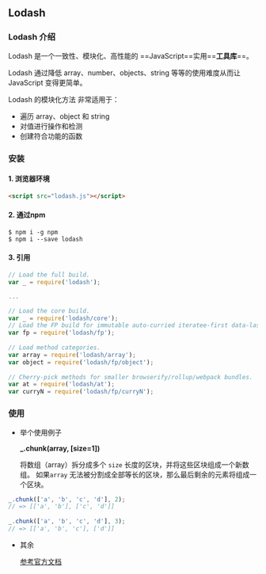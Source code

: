 ## Lodash 

### Lodash 介绍

Lodash 是一个一致性、模块化、高性能的 ==JavaScript==实用==**工具库**==。



Lodash 通过降低 array、number、objects、string 等等的使用难度从而让 JavaScript 变得更简单。

Lodash 的模块化方法 非常适用于：

- 遍历 array、object 和 string
- 对值进行操作和检测
- 创建符合功能的函数

### 安装

#### 1. 浏览器环境

```html
<script src="lodash.js"></script>
```

#### 2. 通过npm

```shell
$ npm i -g npm
$ npm i --save lodash
```

#### 3. 引用

```js
// Load the full build.
var _ = require('lodash');

...

// Load the core build.
var _ = require('lodash/core');
// Load the FP build for immutable auto-curried iteratee-first data-last methods.
var fp = require('lodash/fp');
 
// Load method categories.
var array = require('lodash/array');
var object = require('lodash/fp/object');
 
// Cherry-pick methods for smaller browserify/rollup/webpack bundles.
var at = require('lodash/at');
var curryN = require('lodash/fp/curryN');
```

### 使用

* 举个使用例子

  **_.chunk(array, [size=1])**

  将数组（array）拆分成多个 `size` 长度的区块，并将这些区块组成一个新数组。 如果`array` 无法被分割成全部等长的区块，那么最后剩余的元素将组成一个区块。

```js
_.chunk(['a', 'b', 'c', 'd'], 2);
// => [['a', 'b'], ['c', 'd']]
 
_.chunk(['a', 'b', 'c', 'd'], 3);
// => [['a', 'b', 'c'], ['d']]
```

* 其余

  [参考官方文档](https://www.lodashjs.com/docs/lodash.chunk)